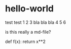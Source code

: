 # hello-world
test test 1 2 3
bla bla bla 4 5 6

is this really a md-file?

  def f(x):
    return x**2
